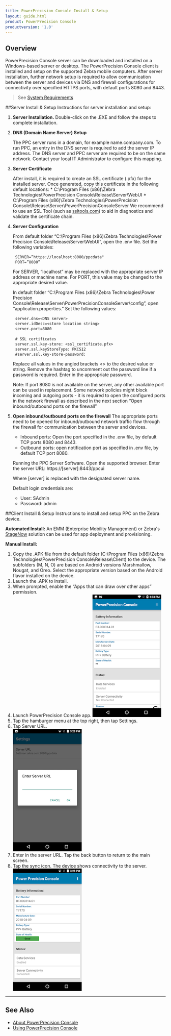 ```yaml
---
title: PowerPrecision Console Install & Setup
layout: guide.html
product: PowerPrecision Console
productversion: '1.0'
---
```

## Overview

PowerPrecision Console server can be downloaded and installed on a Windows-based server or desktop. The PowerPrecision Console client is installed and setup on the supported Zebra mobile computers.  After server installation, further network setup is required to allow communication between the server and devices via DNS and firewall configurations for connectivity over specified HTTPS ports, with default ports 8080 and 8443.

> See [System Requirements](../about/#systemrequirements)

##Server Install & Setup
Instructions for server installation and setup:

1. **Server Installation.** 
	Double-click on the .EXE and follow the steps to complete installation.

2. **DNS (Domain Name Server) Setup**

	The PPC server runs in a domain, for example name.company.com.  To run PPC, an entry in the DNS server is required to add the server IP address.  The DNS server and PPC server are required to be on the same network.  Contact your local IT Administrator to configure this mapping. 

3. **Server Certificate**

	After install, it is required to create an SSL certificate (.pfx) for the installed server. Once generated, copy this certificate in the following default locations: 
	   * C:\Program Files (x86)\Zebra Technologies\PowerPrecision Console\Release\Server\WebUI 
	   * C:\Program Files (x86)\Zebra Technologies\PowerPrecision Console\Release\Server\PowerPrecisionConsoleServer 
	We recommend to use an SSL Tool (such as [ssltools.com](http://ssltools.com/)) to aid in diagnostics and validate the certificate chain.

4. **Server Configuration**

	From default folder “C:\Program Files (x86)\Zebra Technologies\Power Precision Console\Release\Server\WebUI”, open the .env file.  Set the following variables: 

		SERVER=”https://localhost:8080/ppcdata" 
		PORT=”8080” 

	For SERVER, “localhost” may be replaced with the appropriate server IP address or machine name. 
	For PORT, this value may be changed to the appropriate desired value. 

	In default folder “C:\Program Files (x86)\Zebra Technologies\Power Precision Console\Release\Server\PowerPrecisionConsoleServer\config”, open “application.properties.”  Set the following values:  

		server.dns=<DNS server> 
		server.idDesc=<store location string> 
		server.port=8080 

		# SSL certificates 
		server.ssl.key-store: <ssl_certificate.pfx> 
		server.ssl.keyStoreType: PKCS12 
		#server.ssl.key-store-password: 

	Replace all values in the angled brackets <> to the desired value or string.  Remove the hashtag to uncomment out the password line if a password is required.  Enter in the appropriate password.

	Note: If port 8080 is not available on the server, any other available port can be used in replacement.  Some network policies might block incoming and outgoing ports - it is required to open the configured ports in the network firewall as described in the next section “Open inbound/outbound ports on the firewall” 

5. **Open inbound/outbound ports on the firewall**
	The appropriate ports need to be opened for inbound/outbound network traffic flow through the firewall for communication between the server and devices.   

	* Inbound ports: Open the port specified in the .env file, by default TCP ports 8080 and 8443. 
	* Outbound ports: open notification port as specified in .env file, by default TCP port 8080.

	Running the PPC Server Software. Open the supported browser.  Enter the server URL: https://[server]:8443/ppcui  

	Where [server] is replaced with the designated server name.

	Default login credentials are: 

	* User: SAdmin 
	* Password: admin 

##Client Install & Setup
Instructions to install and setup PPC on the Zebra device.

**Automated Install:** An EMM (Enterprise Mobility Management) or Zebra's [StageNow](/stagenow/latest/about) solution can be used for app deployment and provisioning.

**Manual Install:** 
1. Copy the .APK file from the default folder (C:\Program Files (x86)\Zebra Technologies\PowerPrecision Console\Release\Client) to the device. 
The subfolders (M, N, O) are based on Android versions Marshmallow, Nougat, and Oreo.  Select the appropriate version based on the Android flavor installed on the device. 
2. Launch the .APK to install.   
3. When prompted, enable the “Apps that can draw over other apps” permission. 
4. Launch PowerPrecision Console app.
![img](client_launch.png)
5. Tap the hamburger menu at the top right, then tap Settings. 
6. Tap Server URL.  
![img](serverURL.png)
7. Enter in the server URL.  Tap the back button to return to the main screen.
8. Tap the sync icon.  The device shows connectivity to the server.  
![img](device_connected.png)

-----

## See Also

* [About PowerPrecision Console](../about)
* [Using PowerPrecision Console](../usage)
